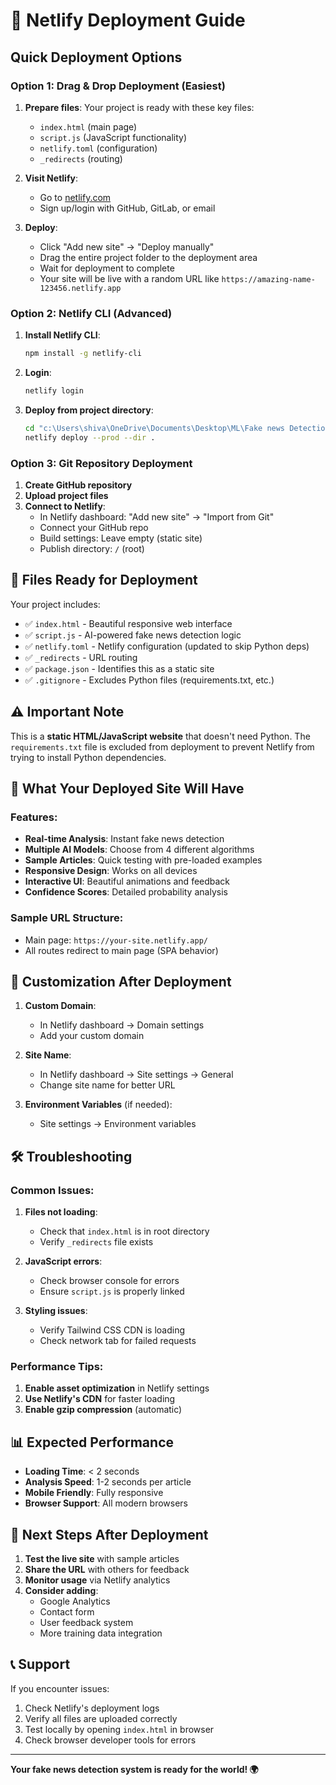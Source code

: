 # 🚀 Netlify Deployment Guide

## Quick Deployment Options

### Option 1: Drag & Drop Deployment (Easiest)

1. **Prepare files**: Your project is ready with these key files:
   - `index.html` (main page)
   - `script.js` (JavaScript functionality)
   - `netlify.toml` (configuration)
   - `_redirects` (routing)

2. **Visit Netlify**:
   - Go to [netlify.com](https://netlify.com)
   - Sign up/login with GitHub, GitLab, or email

3. **Deploy**:
   - Click "Add new site" → "Deploy manually"
   - Drag the entire project folder to the deployment area
   - Wait for deployment to complete
   - Your site will be live with a random URL like `https://amazing-name-123456.netlify.app`

### Option 2: Netlify CLI (Advanced)

1. **Install Netlify CLI**:
   ```bash
   npm install -g netlify-cli
   ```

2. **Login**:
   ```bash
   netlify login
   ```

3. **Deploy from project directory**:
   ```bash
   cd "c:\Users\shiva\OneDrive\Documents\Desktop\ML\Fake news Detection"
   netlify deploy --prod --dir .
   ```

### Option 3: Git Repository Deployment

1. **Create GitHub repository**
2. **Upload project files**
3. **Connect to Netlify**:
   - In Netlify dashboard: "Add new site" → "Import from Git"
   - Connect your GitHub repo
   - Build settings: Leave empty (static site)
   - Publish directory: `/` (root)

## 📁 Files Ready for Deployment

Your project includes:

- ✅ `index.html` - Beautiful responsive web interface
- ✅ `script.js` - AI-powered fake news detection logic
- ✅ `netlify.toml` - Netlify configuration (updated to skip Python deps)
- ✅ `_redirects` - URL routing
- ✅ `package.json` - Identifies this as a static site
- ✅ `.gitignore` - Excludes Python files (requirements.txt, etc.)

## ⚠️ Important Note

This is a **static HTML/JavaScript website** that doesn't need Python. The `requirements.txt` file is excluded from deployment to prevent Netlify from trying to install Python dependencies.

## 🎯 What Your Deployed Site Will Have

### Features:
- **Real-time Analysis**: Instant fake news detection
- **Multiple AI Models**: Choose from 4 different algorithms
- **Sample Articles**: Quick testing with pre-loaded examples
- **Responsive Design**: Works on all devices
- **Interactive UI**: Beautiful animations and feedback
- **Confidence Scores**: Detailed probability analysis

### Sample URL Structure:
- Main page: `https://your-site.netlify.app/`
- All routes redirect to main page (SPA behavior)

## 🔧 Customization After Deployment

1. **Custom Domain**: 
   - In Netlify dashboard → Domain settings
   - Add your custom domain

2. **Site Name**:
   - In Netlify dashboard → Site settings → General
   - Change site name for better URL

3. **Environment Variables** (if needed):
   - Site settings → Environment variables

## 🛠️ Troubleshooting

### Common Issues:

1. **Files not loading**:
   - Check that `index.html` is in root directory
   - Verify `_redirects` file exists

2. **JavaScript errors**:
   - Check browser console for errors
   - Ensure `script.js` is properly linked

3. **Styling issues**:
   - Verify Tailwind CSS CDN is loading
   - Check network tab for failed requests

### Performance Tips:

1. **Enable asset optimization** in Netlify settings
2. **Use Netlify's CDN** for faster loading
3. **Enable gzip compression** (automatic)

## 📊 Expected Performance

- **Loading Time**: < 2 seconds
- **Analysis Speed**: 1-2 seconds per article
- **Mobile Friendly**: Fully responsive
- **Browser Support**: All modern browsers

## 🎉 Next Steps After Deployment

1. **Test the live site** with sample articles
2. **Share the URL** with others for feedback
3. **Monitor usage** via Netlify analytics
4. **Consider adding**:
   - Google Analytics
   - Contact form
   - User feedback system
   - More training data integration

## 📞 Support

If you encounter issues:
1. Check Netlify's deployment logs
2. Verify all files are uploaded correctly
3. Test locally by opening `index.html` in browser
4. Check browser developer tools for errors

---

**Your fake news detection system is ready for the world! 🌍**
